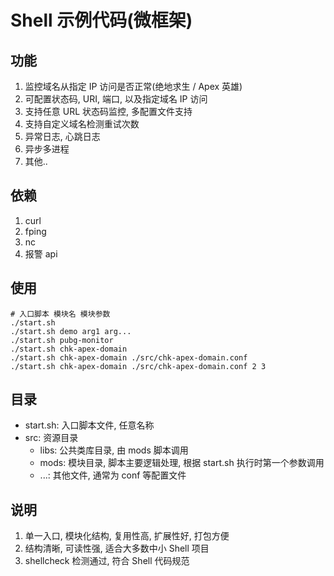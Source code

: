 # Shell 示例代码(微框架)

## 功能

1. 监控域名从指定 IP 访问是否正常(绝地求生 / Apex 英雄)
2. 可配置状态码, URI, 端口, 以及指定域名 IP 访问
3. 支持任意 URL 状态码监控, 多配置文件支持
4. 支持自定义域名检测重试次数
5. 异常日志, 心跳日志
6. 异步多进程
7. 其他..

## 依赖

1. curl
2. fping
3. nc
4. 报警 api

## 使用

```
# 入口脚本 模块名 模块参数
./start.sh
./start.sh demo arg1 arg...
./start.sh pubg-monitor
./start.sh chk-apex-domain
./start.sh chk-apex-domain ./src/chk-apex-domain.conf
./start.sh chk-apex-domain ./src/chk-apex-domain.conf 2 3
```

## 目录

- start.sh: 入口脚本文件, 任意名称
- src: 资源目录
    - libs: 公共类库目录, 由 mods 脚本调用
    - mods: 模块目录, 脚本主要逻辑处理, 根据 start.sh 执行时第一个参数调用
    - ...: 其他文件, 通常为 conf 等配置文件

## 说明

1. 单一入口, 模块化结构, 复用性高, 扩展性好, 打包方便
2. 结构清晰, 可读性强, 适合大多数中小 Shell 项目
3. shellcheck 检测通过, 符合 Shell 代码规范
